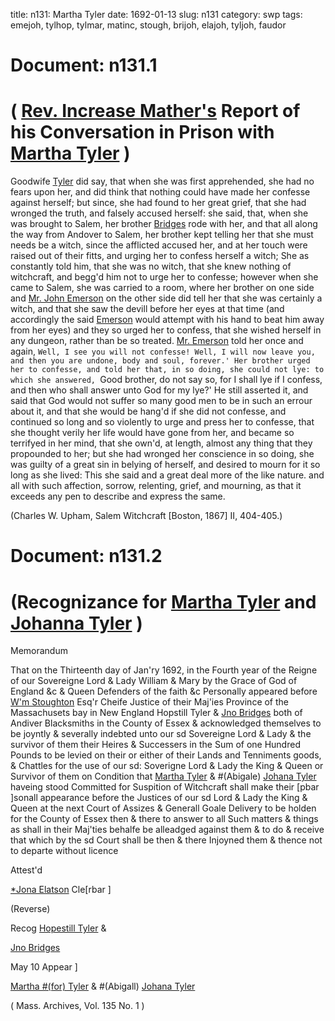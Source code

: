 title: n131: Martha Tyler
date: 1692-01-13
slug: n131
category: swp
tags: emejoh, tylhop, tylmar, matinc, stough, brijoh, elajoh, tyljoh, faudor




# Document: n131.1


# ( [Rev. Increase Mather's](/tag/matinc.html) Report of his Conversation in Prison with [Martha Tyler](/tag/tylmar.html) )

Goodwife [Tyler](/tag/tylmar.html) did say, that when she was first apprehended, she had no fears upon her, and did think that nothing could have made her confesse against herself; but since, she had found to her great grief, that she had wronged the truth, and falsely accused herself: she said, that, when she was brought to Salem, her brother [Bridges](/tag/brijoh.html) rode with her, and that all along the way from Andover to Salem, her brother kept telling her that she must needs be a witch, since the afflicted accused her, and at her touch were raised out of their fitts, and urging her to confess herself a witch; She as constantly told him, that she was no witch, that she knew nothing of witchcraft, and begg'd him not to urge her to confesse; however when she came to Salem, she was carried to a room, where her brother on one side and [Mr. John Emerson](/tag/emejoh.html) on the other side did tell her that she was certainly a witch, and that she saw the devill before her eyes at that time (and accordingly the said [Emerson](/tag/emejoh.html) would attempt with his hand to beat him away from her eyes) and they so urged her to confess, that she wished herself in any dungeon, rather than be so treated. [Mr. Emerson](/tag/emejoh.html) told her once and again, `Well, I see you will not confesse! Well, I will now leave you, and then you are undone, body and soul, forever.' Her brother urged her to confesse, and told her that, in so doing, she could not lye: to which she answered, `Good brother, do not say so, for I shall lye if I confess, and then who shall answer unto God for my lye?' He still asserted it, and said that God would not suffer so many good men to be in such an errour about it, and that she would be hang'd if she did not confesse, and continued so long and so violently to urge and press her to confesse, that she thought verily her life would have gone from her, and became so terrifyed in her mind, that she  own'd, at length, almost any thing that they propounded to her; but she had wronged her conscience in so doing, she was guilty of a great sin in belying of herself, and desired to mourn for it so long as she lived: This she said and a great deal more of the like nature. and all with such affection, sorrow, relenting, grief, and mourning, as that it exceeds any pen to describe and express the same.

(Charles W. Upham, Salem Witchcraft  [Boston, 1867] II, 404-405.)


# Document: n131.2


# (Recognizance for [Martha Tyler](/tag/tylmar.html) and [Johanna Tyler](/tag/tyljoh.html) )

Memorandum 

That on the Thirteenth day of Jan'ry 1692, in the Fourth year of the Reigne of our Sovereigne Lord & Lady William & Mary by the Grace of God of England &c & Queen Defenders of the faith &c Personally appeared before [W'm Stoughton](/tag/stough.html) Esq'r Cheife Justice of their Maj'ies Province of the Massachusets bay in New England Hopstill Tyler & [Jno Bridges](/tag/brijoh.html) both of Andiver Blacksmiths in the County of Essex & acknowledged themselves to be joyntly & severally indebted unto our sd Sovereigne Lord & Lady & the survivor of them their Heires & Successers in the Sum of one Hundred Pounds to be levied on their or either of their Lands and Tenniments goods, & Chattles for the use of our sd: Soverigne Lord & Lady the King & Queen or Survivor of them on Condition that [Martha Tyler](/tag/tylmar.html) & #(Abigale) [Johana Tyler](/tag/tyljoh.html) haveing stood Committed for Suspition of Witchcraft shall make their [pbar ]sonall appearance before the Justices of our sd Lord & Lady the King & Queen at the next Court of Assizes & Generall Goale Delivery to be holden for the County of Essex then & there to answer to all Such matters & things as shall in their Maj'ties behalfe be alleadged against them & to do & receive that which by the sd Court shall be then & there Injoyned them & thence not to departe without licence

Attest'd 

[*Jona Elatson](/tag/elajoh.html) Cle[rbar ]

 

(Reverse) 

Recog [Hopestill Tyler](/tag/tylhop.html) &

[Jno Bridges](/tag/brijoh.html)

May 10 Appear ]

[Martha #(for) Tyler](/tag/tylmar.html) & #(Abigall) [Johana Tyler](/tag/tyljoh.html)

( Mass. Archives, Vol. 135 No. 1 )
